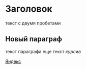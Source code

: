 # Заголовок  
текст с двумя пробетами  

## Новый параграф  
текст параграфа  еще текст
*курсив*  

[Яндекс](https://www.yandex.ru "яндекс")  

```mkdir progect
```

